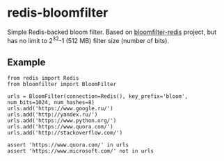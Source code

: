 # redis-bloomfilter
Simple Redis-backed bloom filter.
Based on [bloomfilter-redis](https://github.com/xupeng/bloomfilter-redis) project, 
but has no limit to 2<sup>32</sup>-1 (512 MB) filter size (number of bits).


## Example

    from redis import Redis
    from bloomfilter import BloomFilter
    
    urls = BloomFilter(connection=Redis(), key_prefix='bloom', num_bits=1024, num_hashes=8)
    urls.add('https://www.google.ru/')
    urls.add('http://yandex.ru/')
    urls.add('https://www.python.org/')
    urls.add('https://www.quora.com/')
    urls.add('http://stackoverflow.com/')
    
    assert 'https://www.quora.com/' in urls
    assert 'https://www.microsoft.com/' not in urls